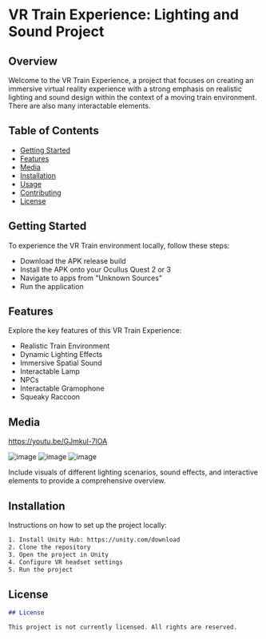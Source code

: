 # VR Train Experience: Lighting and Sound Project

## Overview

Welcome to the VR Train Experience, a project that focuses on creating an immersive virtual reality experience with a strong emphasis on realistic lighting and sound design within the context of a moving train environment. There are also many interactable elements.

## Table of Contents
- [Getting Started](#getting-started)
- [Features](#features)
- [Media](#media)
- [Installation](#installation)
- [Usage](#usage)
- [Contributing](#contributing)
- [License](#license)

## Getting Started

To experience the VR Train environment locally, follow these steps:

* Download the APK release build
* Install the APK onto your Ocullus Quest 2 or 3
* Navigate to apps from "Unknown Sources"
* Run the application

## Features

Explore the key features of this VR Train Experience:
- Realistic Train Environment
- Dynamic Lighting Effects
- Immersive Spatial Sound
- Interactable Lamp
- NPCs
- Interactable Gramophone
- Squeaky Raccoon

## Media

https://youtu.be/GJmkul-7lOA

![image](https://github.com/scott2346413/Murphy_2346413_LightingAndSound_Repository/assets/147524027/b555825f-dd46-465f-befa-4123a5cf8fcd)
![image](https://github.com/scott2346413/Murphy_2346413_LightingAndSound_Repository/assets/147524027/7b392815-c608-4b56-97c9-b773a747e924)
![image](https://github.com/scott2346413/Murphy_2346413_LightingAndSound_Repository/assets/147524027/884ebcad-d31a-4fab-bc02-6aa5a0faaa9a)

Include visuals of different lighting scenarios, sound effects, and interactive elements to provide a comprehensive overview.

## Installation

Instructions on how to set up the project locally:

```bash
1. Install Unity Hub: https://unity.com/download
2. Clone the repository
3. Open the project in Unity
4. Configure VR headset settings
5. Run the project
```

## License

```markdown
## License

This project is not currently licensed. All rights are reserved.
```
